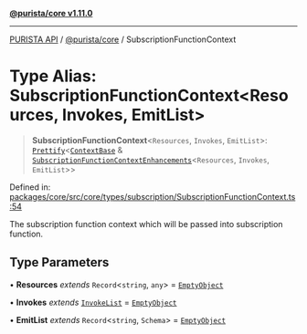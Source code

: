 [**@purista/core v1.11.0**](../README.md)

***

[PURISTA API](../../../packages.md) / [@purista/core](../README.md) / SubscriptionFunctionContext

# Type Alias: SubscriptionFunctionContext\<Resources, Invokes, EmitList\>

> **SubscriptionFunctionContext**\<`Resources`, `Invokes`, `EmitList`\>: [`Prettify`](Prettify.md)\<[`ContextBase`](ContextBase.md) & [`SubscriptionFunctionContextEnhancements`](SubscriptionFunctionContextEnhancements.md)\<`Resources`, `Invokes`, `EmitList`\>\>

Defined in: [packages/core/src/core/types/subscription/SubscriptionFunctionContext.ts:54](https://github.com/puristajs/purista/blob/master/packages/core/src/core/types/subscription/SubscriptionFunctionContext.ts#L54)

The subscription function context which will be passed into subscription function.

## Type Parameters

• **Resources** *extends* `Record`\<`string`, `any`\> = [`EmptyObject`](EmptyObject.md)

• **Invokes** *extends* [`InvokeList`](InvokeList.md) = [`EmptyObject`](EmptyObject.md)

• **EmitList** *extends* `Record`\<`string`, `Schema`\> = [`EmptyObject`](EmptyObject.md)
